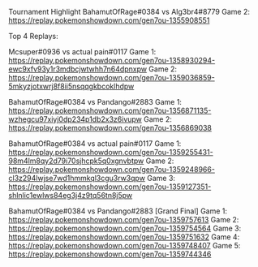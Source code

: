 Tournament Highlight
BahamutOfRage#0384 vs Alg3br4#8779 Game 2:
https://replay.pokemonshowdown.com/gen7ou-1355908551


Top 4 Replays:

Mcsuper#0936 vs actual pain#0117
Game 1: https://replay.pokemonshowdown.com/gen7ou-1358930294-ewc9xfv93y1r3mdbcjwtwhh7n64dpnxpw
Game 2: https://replay.pokemonshowdown.com/gen7ou-1359036859-5mkyzjotxwrj8f8ii5nsqqgkbcoklhdpw

BahamutOfRage#0384 vs Pandango#2883
Game 1: https://replay.pokemonshowdown.com/gen7ou-1356871135-wzhegcu97xiyj0dp234p1db2x3z6ivupw
Game 2: https://replay.pokemonshowdown.com/gen7ou-1356869038

BahamutOfRage#0384 vs actual pain#0117
Game 1: https://replay.pokemonshowdown.com/gen7ou-1359255431-98m4lm8qy2d79i70sjhcpk5q0xgnvbtpw
Game 2: https://replay.pokemonshowdown.com/gen7ou-1359248966-cl3z294lwjse7wd1hmmkql3cgu3rw3qpw
Game 3: https://replay.pokemonshowdown.com/gen7ou-1359127351-shlnlic1ewlws84eg3j4z9tq56tn8j5pw

BahamutOfRage#0384 vs Pandango#2883 [Grand Final]
Game 1: https://replay.pokemonshowdown.com/gen7ou-1359757613
Game 2: https://replay.pokemonshowdown.com/gen7ou-1359754564
Game 3: https://replay.pokemonshowdown.com/gen7ou-1359751632
Game 4: https://replay.pokemonshowdown.com/gen7ou-1359748407
Game 5: https://replay.pokemonshowdown.com/gen7ou-1359744346
